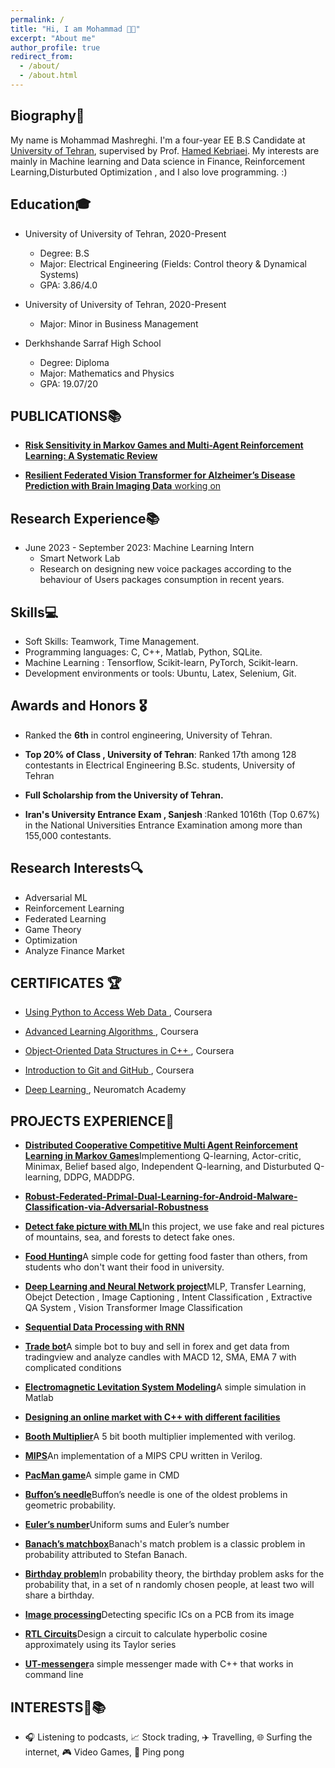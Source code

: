 ```yaml
---
permalink: /
title: "Hi, I am Mohammad 👋🏻"
excerpt: "About me"
author_profile: true
redirect_from: 
  - /about/
  - /about.html
---
```


## Biography📖

My name is Mohammad Mashreghi. I'm a four-year EE B.S Candidate at [University of Tehran](https://ut.ac.ir/en), supervised by Prof. [Hamed Kebriaei](https://scholar.google.com/citations?user=eDseLNYAAAAJ&hl=en). My interests are mainly in Machine learning and Data science in Finance, Reinforcement Learning,Disturbuted Optimization , and I also love programming. :)


## Education🎓

* University of University of Tehran, 2020-Present
  * Degree: B.S
  * Major: Electrical Engineering (Fields: Control theory & Dynamical Systems)
  * GPA: 3.86/4.0
  

* University of University of Tehran, 2020-Present
  * Major: Minor in Business Management

* Derkhshande Sarraf High School
  * Degree: Diploma
  * Major: Mathematics and Physics
  * GPA: 19.07/20

## PUBLICATIONS📚

* <a href="https://arxiv.org/abs/2406.06041" target="_blank"><strong>Risk Sensitivity in Markov Games and Multi-Agent Reinforcement Learning: A Systematic Review</strong></a>

* <a href="" target="_blank"><strong>Resilient Federated Vision Transformer for Alzheimer’s Disease Prediction with Brain Imaging Data</strong> working on</a>





## Research Experience📚

* June 2023 - September 2023: Machine Learning Intern
  * Smart Network Lab
  * Research on designing new voice packages according to the behaviour of Users packages consumption in recent years.
 

## Skills💻

* Soft Skills: Teamwork, Time Management.
* Programming languages: C, C++, Matlab, Python, SQLite.
* Machine Learning : Tensorflow, Scikit-learn, PyTorch, Scikit-learn.
* Development environments or tools: Ubuntu, Latex, Selenium, Git.


## Awards and Honors 🎖️

* Ranked the <strong>6th</strong> in control engineering, University of Tehran.

* <strong>Top 20% of Class , University of Tehran</strong>: Ranked 17th among 128 contestants in Electrical Engineering B.Sc. students, University of Tehran

* <strong> Full Scholarship from the University of Tehran. </strong>

* <strong> Iran's University Entrance Exam , Sanjesh </strong>:Ranked 1016th  (Top 0.67%) in the National Universities Entrance Examination among more than 155,000 contestants. 

## Research Interests🔍

* Adversarial ML
* Reinforcement Learning
* Federated Learning
* Game Theory
* Optimization
* Analyze Finance Market





## CERTIFICATES 🏆

* <a href="https://www.coursera.org/account/accomplishments/verify/8XH5WEBVWQZU?utm_source=link&utm_medium=certificate&utm_content=cert_image&utm_campaign=sharing_cta&utm_product=course">Using Python to Access Web Data </a>, Coursera

* <a href="https://www.coursera.org/account/accomplishments/verify/V9U8RDWQRSSN?utm_source=link&utm_medium=certificate&utm_content=cert_image&utm_campaign=sharing_cta&utm_product=course">Advanced Learning Algorithms </a>, Coursera

* <a href="https://coursera.org/share/5b77b32397b9952503c6c62bd5b1cd6b">Object‑Oriented Data Structures in C++ </a>, Coursera

* <a href="https://www.coursera.org/account/accomplishments/verify/MLDH5GZXEGZL?utm_source=link&utm_medium=certificate&utm_content=cert_image&utm_campaign=sharing_cta&utm_product=course">Introduction to Git and GitHub </a>, Coursera

* <a href="https://portal.neuromatchacademy.org/certificate/dd17f7f6-eb0f-4a02-8e89-f3b22252ae59">Deep Learning </a>, Neuromatch Academy


## PROJECTS EXPERIENCE🚀

* <a href="https://github.com/M-Mashreghi/Distributed-Cooperative-Competitive-Multi-Agent-Reinforcement-Learning-in-Markov-Games" target="_blank"><strong>Distributed Cooperative Competitive Multi Agent Reinforcement Learning in Markov Games</strong></a>Implementiong Q-learning, Actor-critic, Minimax, Belief based algo, Independent Q-learning, and Disturbuted Q-learning, DDPG, MADDPG.


* <a href="https://github.com/M-Mashreghi/Robust-Federated-Primal-Dual-Learning-for-Android-Malware-Classification-via-Adversarial-Robustness" target="_blank"><strong>Robust-Federated-Primal-Dual-Learning-for-Android-Malware-Classification-via-Adversarial-Robustness</strong></a>



* <a href="https://github.com/M-Mashreghi/Detect-fake-picture" target="_blank"><strong>Detect fake picture with ML</strong></a>In this project, we use fake and real pictures of mountains, sea, and forests to detect fake ones.
  
* <a href="https://github.com/M-Mashreghi/Food-Hunting" target="_blank"><strong>Food Hunting</strong></a>A simple code for getting food faster than others, from students who don't want their food in university.

* <a href="https://github.com/M-Mashreghi/neural-networks-and-deep-learning" target="_blank"><strong>Deep Learning and Neural Network project</strong></a>MLP, Transfer Learning, Obejct Detection , Image Captioning , Intent Classification , Extractive QA System , Vision Transformer Image Classification

* <a href="https://github.com/M-Mashreghi/Sequential-Data-Processing-with-RNN---Magnificent_Lupin" target="_blank"><strong> Sequential Data Processing with RNN</strong></a>

* <a href="https://github.com/M-Mashreghi/trade-bot" target="_blank"><strong>Trade bot</strong></a>A simple bot to buy and sell in forex and get data from tradingview and analyze candles with MACD 12, SMA, EMA 7 with complicated conditions

* <a href="https://github.com/M-Mashreghi/Electromagnetic-Levitation-System-Modeling" target="_blank"><strong>Electromagnetic Levitation System Modeling</strong></a>A simple simulation in Matlab

* <a href="https://github.com/M-Mashreghi/AP-2022-Fall/tree/main/4" target="_blank"><strong>Designing an online market with C++ with different facilities </strong></a>  

* <a href="https://github.com/M-Mashreghi/Booth-Multiplier" target="_blank"><strong>Booth Multiplier</strong></a>A 5 bit booth multiplier implemented with verilog.  

* <a href="https://github.com/M-Mashreghi/MIPS" target="_blank"><strong>MIPS</strong></a>An implementation of a MIPS CPU written in Verilog.

* <a href="https://github.com/M-Mashreghi/Pacman" target="_blank"><strong>PacMan game</strong></a>A simple game in CMD

* <a href="https://github.com/M-Mashreghi/Buffon-s-Needle" target="_blank"><strong>Buffon’s needle</strong></a>Buffon’s needle is one of the oldest problems in geometric probability.
* <a href="https://github.com/M-Mashreghi/Euler-s-number" target="_blank"><strong>Euler’s number</strong></a>Uniform sums and Euler’s number
* <a href="https://github.com/M-Mashreghi/Banach-s-matchbox" target="_blank"><strong>Banach’s matchbox</strong></a>Banach's match problem is a classic problem in probability attributed to Stefan Banach. 
* <a href="https://github.com/M-Mashreghi/Birthday-problem" target="_blank"><strong>Birthday problem</strong></a>In probability theory, the birthday problem asks for the probability that, in a set of n randomly chosen people, at least two will share a birthday. 
* <a href="https://github.com/M-Mashreghi/image-processing" target="_blank"><strong>Image processing</strong></a>Detecting specific ICs on a PCB from its image
* <a href="https://github.com/M-Mashreghi/Digital-Logic-Design-CA/tree/main/CA06" target="_blank"><strong>RTL Circuits</strong></a>Design a circuit to calculate hyperbolic cosine approximately using its Taylor series
* <a href="https://github.com/M-Mashreghi/UT-messenger" target="_blank"><strong>UT-messenger</strong></a>a simple messenger made with C++ that works in command line


## INTERESTS🎨📚

* 🎧 Listening to podcasts, 📈 Stock trading, ✈️ Travelling, 🌐 Surfing the internet, 🎮 Video Games, 🏓 Ping pong
